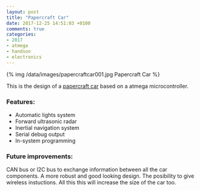 ```yaml
---
layout: post
title: "Papercraft Car"
date: 2017-12-25 14:51:03 +0100
comments: true
categories: 
- 2017
- atmega
- handson
- electronics
---
```

{% img /data/images/papercraftcar001.jpg Papercraft Car %}

This is the design of a [papercraft car][github] based on a atmega
microcontroller.

### Features:

* Automatic lights system
* Forward ultrasonic radar
* Inertial navigation system
* Serial debug output
* In-system programming

### Future improvements:

CAN bus or I2C bus to exchange information between all the car
components. A more robust and good looking design. The posibility
to give wireless instuctions. All this this will increase the size of
the car too.

[github]: https://github.com/manuel-io/papercraftcar

